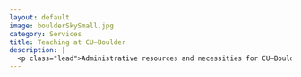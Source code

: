 ```yaml
---
layout: default
image: boulderSkySmall.jpg
category: Services
title: Teaching at CU–Boulder
description: |
  <p class="lead">Administrative resources and necessities for CU–Boulder faculty and TAs.<br/><br/><a href="/curesources/">Read more...</a></p>
---
```

